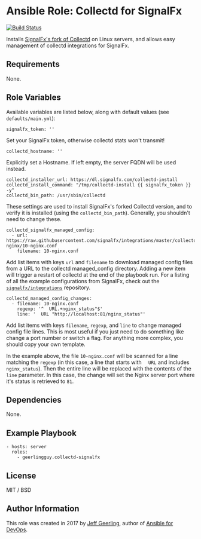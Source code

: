 # Ansible Role: Collectd for SignalFx

[![Build Status](https://travis-ci.com/geerlingguy/ansible-role-collectd-signalfx.svg?branch=master)](https://travis-ci.com/geerlingguy/ansible-role-collectd-signalfx)

Installs [SignalFx's fork of Collectd](https://github.com/signalfx/signalfx-collectd-installer) on Linux servers, and allows easy management of collectd integrations for SignalFx.

## Requirements

None.

## Role Variables

Available variables are listed below, along with default values (see `defaults/main.yml`):

    signalfx_token: ''

Set your SignalFx token, otherwise collectd stats won't transmit!

    collectd_hostname: ''

Explicitly set a Hostname. If left empty, the server FQDN will be used instead.

    collectd_installer_url: https://dl.signalfx.com/collectd-install
    collectd_install_command: "/tmp/collectd-install {{ signalfx_token }} -y"
    collectd_bin_path: /usr/sbin/collectd

These settings are used to install SignalFx's forked Collectd version, and to verify it is installed (using the `collectd_bin_path`). Generally, you shouldn't need to change these.

    collectd_signalfx_managed_config:
      - url: https://raw.githubusercontent.com/signalfx/integrations/master/collectd-nginx/10-nginx.conf
        filename: 10-nginx.conf

Add list items with keys `url` and `filename` to download managed config files from a URL to the collectd managed_config directory. Adding a new item will trigger a restart of collectd at the end of the playbook run. For a listing of all the example configurations from SignalFx, check out the [`signalfx/integrations`](https://github.com/signalfx/integrations) repository.

    collectd_managed_config_changes:
      - filename: 10-nginx.conf
        regexp: '^  URL.+nginx_status"$'
        line: '  URL "http://localhost:81/nginx_status"'

Add list items with keys `filename`, `regexp`, and `line` to change managed config file lines. This is most useful if you just need to do something like change a port number or switch a flag. For anything more complex, you should copy your own template.

In the example above, the file `10-nginx.conf` will be scanned for a line matching the `regexp` (in this case, a line that starts with `  URL` and includes `nginx_status`). Then the entire line will be replaced with the contents of the `line` parameter. In this case, the change will set the Nginx server port where it's status is retrieved to `81`.

## Dependencies

None.

## Example Playbook

    - hosts: server
      roles:
        - geerlingguy.collectd-signalfx

## License

MIT / BSD

## Author Information

This role was created in 2017 by [Jeff Geerling](https://www.jeffgeerling.com/), author of [Ansible for DevOps](https://www.ansiblefordevops.com/).
